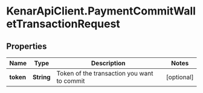 # KenarApiClient.PaymentCommitWalletTransactionRequest

## Properties

Name | Type | Description | Notes
------------ | ------------- | ------------- | -------------
**token** | **String** | Token of the transaction you want to commit | [optional] 



